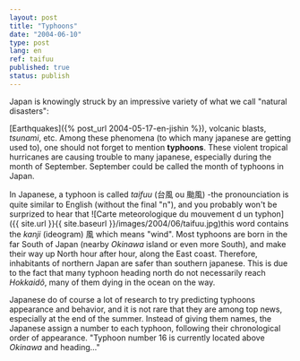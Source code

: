 ```yaml
---
layout: post
title: "Typhoons"
date: "2004-06-10"
type: post
lang: en
ref: taifuu
published: true
status: publish
---
```




Japan is knowingly struck by an impressive variety of what we call "natural disasters":

 

[Earthquakes]({% post_url 2004-05-17-en-jishin %}), volcanic blasts, _tsunami_, etc. Among these phenomena (to which many japanese are getting used to), one should not forget to mention **typhoons**. These violent tropical hurricanes are causing trouble to many japanese, especially during the month of September. September could be called the month of typhoons in Japan.

In Japanese, a typhoon is called _taifuu_ (台風 ou 颱風) -the pronounciation is quite similar to English (without the final "n"), and you probably won't be surprized to hear that ![Carte meteorologique du mouvement d un typhon]({{ site.url }}{{ site.baseurl }}/images/2004/06/taifuu.jpg)this word contains the _kanji_ (ideogram) 風 which means "wind". Most typhoons are born in the far South of Japan (nearby _Okinawa_ island or even more South), and make their way up North hour after hour, along the East coast. Therefore, inhabitants of northern Japan are safer than southern japanese. This is due to the fact that many typhoon heading north do not necessarily reach _Hokkaidô_, many of them dying in the ocean on the way.

Japanese do of course a lot of research to try predicting typhoons appearance and behavior, and it is not rare that they are among top news, especially at the end of the summer. Instead of giving them names, the Japanese assign a number to each typhoon, following their chronological order of appearance. "Typhoon number 16 is currently located above _Okinawa_ and heading..."


